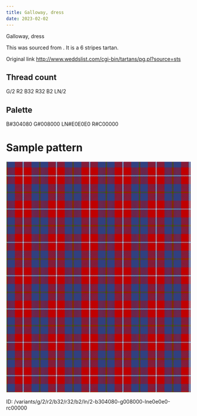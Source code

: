 ```yaml
---
title: Galloway, dress
date: 2023-02-02
---
```

Galloway, dress

This was sourced from <no value>.  It is a 6 stripes tartan.

Original link http://www.weddslist.com/cgi-bin/tartans/pg.pl?source=sts

## Thread count
G/2 R2 B32 R32 B2 LN/2

## Palette
B#304080 G#008000 LN#E0E0E0 R#C00000

# Sample pattern

![Tartan detail](tartan.png "G/2 R2 B32 R32 B2 LN/2 tartan")

ID: /variants/g/2/r2/b32/r32/b2/ln/2-b304080-g008000-lne0e0e0-rc00000